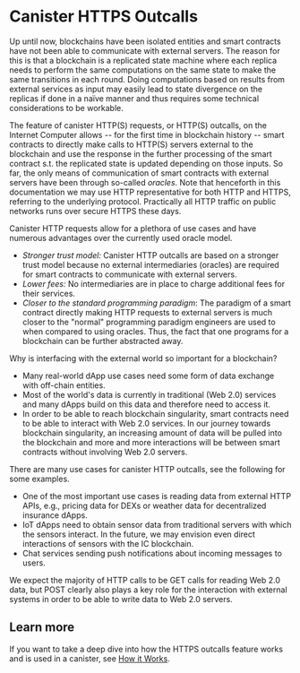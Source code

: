 # Canister HTTPS Outcalls

Up until now, blockchains have been isolated entities and smart contracts have not been able to communicate with external servers. The reason for this is that a blockchain is a replicated state machine where each replica needs to perform the same computations on the same state to make the same transitions in each round. Doing computations based on results from external services as input may easily lead to state divergence on the replicas if done in a naïve manner and thus requires some technical considerations to be workable.

The feature of canister HTTP(S) requests, or HTTP(S) outcalls, on the Internet Computer allows -- for the first time in blockchain history -- smart contracts to directly make calls to HTTP(S) servers external to the blockchain and use the response in the further processing of the smart contract s.t. the replicated state is updated depending on those inputs. So far, the only means of communication of smart contracts with external servers have been through so-called *oracles*. Note that henceforth in this documentation we may use HTTP representative for both HTTP and HTTPS, referring to the underlying protocol. Practically all HTTP traffic on public networks runs over secure HTTPS these days.

Canister HTTP requests allow for a plethora of use cases and have numerous advantages over the currently used oracle model.
* *Stronger trust model:* Canister HTTP outcalls are based on a stronger trust model because no external intermediaries (oracles) are required for smart contracts to communicate with external servers.
* *Lower fees:* No intermediaries are in place to charge additional fees for their services.
* *Closer to the standard programming paradigm*: The paradigm of a smart contract directly making HTTP requests to external servers is much closer to the "normal" programming paradigm engineers are used to when compared to using oracles. Thus, the fact that one programs for a blockchain can be further abstracted away.

Why is interfacing with the external world so important for a blockchain?
* Many real-world dApp use cases need some form of data exchange with off-chain entities.
* Most of the world's data is currently in traditional (Web 2.0) services and many dApps build on this data and therefore need to access it.
* In order to be able to reach blockchain singularity, smart contracts need to be able to interact with Web 2.0 services. In our journey towards blockchain singularity, an increasing amount of data will be pulled into the blockchain and more and more interactions will be between smart contracts without involving Web 2.0 servers.

There are many use cases for canister HTTP outcalls, see the following for some examples.
* One of the most important use cases is reading data from external HTTP APIs, e.g., pricing data for DEXs or weather data for decentralized insurance dApps.
* IoT dApps need to obtain sensor data from traditional servers with which the sensors interact. In the future, we may envision even direct interactions of sensors with the IC blockchain.
* Chat services sending push notifications about incoming messages to users.

We expect the majority of HTTP calls to be GET calls for reading Web 2.0 data, but POST clearly also plays a key role for the interaction with external systems in order to be able to write data to Web 2.0 servers.

## Learn more
If you want to take a deep dive into how the HTTPS outcalls feature works and is used in a canister, see [How it Works](http_requests-how-it-works.md).
